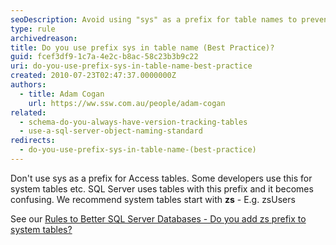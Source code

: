 ```yaml
---
seoDescription: Avoid using "sys" as a prefix for table names to prevent confusion with SQL Server's system tables.
type: rule
archivedreason:
title: Do you use prefix sys in table name (Best Practice)?
guid: fcef3df9-1c7a-4e2c-b8ac-58c23b3b9c22
uri: do-you-use-prefix-sys-in-table-name-best-practice
created: 2010-07-23T02:47:37.0000000Z
authors:
  - title: Adam Cogan
    url: https://ww.ssw.com.au/people/adam-cogan
related:
  - schema-do-you-always-have-version-tracking-tables
  - use-a-sql-server-object-naming-standard
redirects:
  - do-you-use-prefix-sys-in-table-name-(best-practice)
---
```


Don't use sys as a prefix for Access tables. Some developers use this for system tables etc. SQL Server uses tables with this prefix and it becomes confusing. We recommend system tables start with **zs** - E.g. zsUsers

<!--endintro-->

See our [Rules to Better SQL Server Databases - Do you add zs prefix to system tables?](/schema-do-you-add-zs-prefix-to-system-tables)
